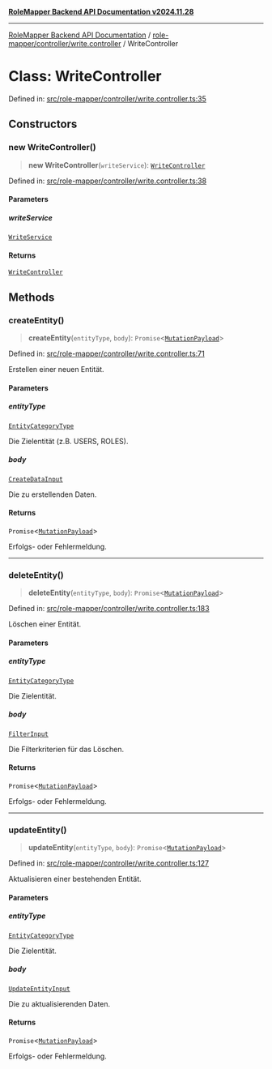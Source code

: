 [**RoleMapper Backend API Documentation v2024.11.28**](../../../../README.md)

***

[RoleMapper Backend API Documentation](../../../../modules.md) / [role-mapper/controller/write.controller](../README.md) / WriteController

# Class: WriteController

Defined in: [src/role-mapper/controller/write.controller.ts:35](https://github.com/FlowCraft-AG/RoleMapper/blob/ac5d66f12f967d3e6cc401aba4d232c3d8d25cca/backend/src/role-mapper/controller/write.controller.ts#L35)

## Constructors

### new WriteController()

> **new WriteController**(`writeService`): [`WriteController`](WriteController.md)

Defined in: [src/role-mapper/controller/write.controller.ts:38](https://github.com/FlowCraft-AG/RoleMapper/blob/ac5d66f12f967d3e6cc401aba4d232c3d8d25cca/backend/src/role-mapper/controller/write.controller.ts#L38)

#### Parameters

##### writeService

[`WriteService`](../../../service/write.service/classes/WriteService.md)

#### Returns

[`WriteController`](WriteController.md)

## Methods

### createEntity()

> **createEntity**(`entityType`, `body`): `Promise`\<[`MutationPayload`](../../../model/payload/mutation.payload/classes/MutationPayload.md)\>

Defined in: [src/role-mapper/controller/write.controller.ts:71](https://github.com/FlowCraft-AG/RoleMapper/blob/ac5d66f12f967d3e6cc401aba4d232c3d8d25cca/backend/src/role-mapper/controller/write.controller.ts#L71)

Erstellen einer neuen Entität.

#### Parameters

##### entityType

[`EntityCategoryType`](../../../model/entity/entities.entity/type-aliases/EntityCategoryType.md)

Die Zielentität (z.B. USERS, ROLES).

##### body

[`CreateDataInput`](../../../model/input/create.input/type-aliases/CreateDataInput.md)

Die zu erstellenden Daten.

#### Returns

`Promise`\<[`MutationPayload`](../../../model/payload/mutation.payload/classes/MutationPayload.md)\>

Erfolgs- oder Fehlermeldung.

***

### deleteEntity()

> **deleteEntity**(`entityType`, `body`): `Promise`\<[`MutationPayload`](../../../model/payload/mutation.payload/classes/MutationPayload.md)\>

Defined in: [src/role-mapper/controller/write.controller.ts:183](https://github.com/FlowCraft-AG/RoleMapper/blob/ac5d66f12f967d3e6cc401aba4d232c3d8d25cca/backend/src/role-mapper/controller/write.controller.ts#L183)

Löschen einer Entität.

#### Parameters

##### entityType

[`EntityCategoryType`](../../../model/entity/entities.entity/type-aliases/EntityCategoryType.md)

Die Zielentität.

##### body

[`FilterInput`](../../../model/input/filter.input/type-aliases/FilterInput.md)

Die Filterkriterien für das Löschen.

#### Returns

`Promise`\<[`MutationPayload`](../../../model/payload/mutation.payload/classes/MutationPayload.md)\>

Erfolgs- oder Fehlermeldung.

***

### updateEntity()

> **updateEntity**(`entityType`, `body`): `Promise`\<[`MutationPayload`](../../../model/payload/mutation.payload/classes/MutationPayload.md)\>

Defined in: [src/role-mapper/controller/write.controller.ts:127](https://github.com/FlowCraft-AG/RoleMapper/blob/ac5d66f12f967d3e6cc401aba4d232c3d8d25cca/backend/src/role-mapper/controller/write.controller.ts#L127)

Aktualisieren einer bestehenden Entität.

#### Parameters

##### entityType

[`EntityCategoryType`](../../../model/entity/entities.entity/type-aliases/EntityCategoryType.md)

Die Zielentität.

##### body

[`UpdateEntityInput`](../../../model/dto/update.dto/type-aliases/UpdateEntityInput.md)

Die zu aktualisierenden Daten.

#### Returns

`Promise`\<[`MutationPayload`](../../../model/payload/mutation.payload/classes/MutationPayload.md)\>

Erfolgs- oder Fehlermeldung.
